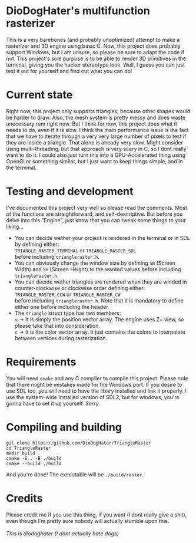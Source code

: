 # DioDogHater's multifunction rasterizer
This is a very barebones (and probably unoptimized) attempt to make a rasterizer and 3D engine using basic C.
Now, this project does probably support Windows, but I am unsure, so please be sure to adapt the code if not.
This project's sole purpose is to be able to render 3D primitives in the terminal, giving you the hacker stereotype look.
Well, I guess you can just test it out for yourself and find out what you can do!

# Current state
Right now, this project only supports triangles, because other shapes would be harder to draw. Also, the mesh system
is pretty messy and does waste unecessary ram right now. But I think for now, this project does what it needs to do,
even if it is slow. I think the main performance issue is the fact that we have to iterate through a very very large
number of pixels to test if they are inside a triangle. That alone is already very slow. Might consider using multi-threading,
but that approach is very scary in C, so I dont really want to do it. I could also just turn this into a GPU-Accelerated thing
using OpenGl or something similar, but I just want to keep things simple, and in the terminal.

# Testing and development
I've documented this project very well so please read the comments. Most of the functions are straightforward, and self-descriptive.
But before you delve into this "Engine", just know that you can tweak some things to your liking...
- You can decide wether your project is rendered in the terminal or in SDL by defining either:\
`TRIANGLE_RASTER_TERMINAL` or `TRIANGLE_RASTER_SDL`\
before including `triangleraster.h`.
- You can obviously change the window size by defining `SW` (Screen Width) and `SH` (Screen Height) to the wanted values
before including `triangleraster.h`.
- You can decide wether triangles are rendered when they are winded in counter-clockwise or clockwise order defining either:\
`TRIANGLE_RASTER_CCW` or `TRIANGLE_RASTER_CW`\
before including `triangleraster.h`. Note that it is mandatory to define either one before including the header.
- The `Triangle` struct type has two members:\
`v` -> It is simply the position vector array. The engine uses Z+ view, so please take that into consideration.\
`c` -> It is the color vector array. It just contains the colors to interpolate between vertices during rasterization.

# Requirements
You will need `cmake` and any C compiler to compile this project. Please note that there might be mistakes made for the Windows
port. If you desire to use SDL too, you will need to have the libary installed and link it properly. I use the system-wide installed
version of SDL2, but for windows, you're gonna have to set it up yourself. *Sorry.*

# Compiling and building
```
git clone https://github.com/DioDogHater/TriangleRaster
cd TriangleRaster
mkdir build
cmake -S . -B ./build
cmake --build ./build
```
And you're done! The executable will be `./build/raster`.

# Credits
Please credit me if you use this thing, if you want (I dont really give a shit), even though I'm pretty sure nobody will actually stumble upon this.\
\
*This is diodoghater (I dont actually hate dogs)*